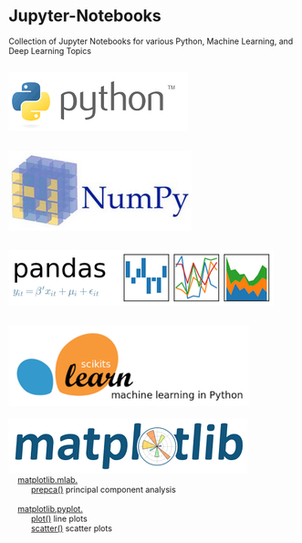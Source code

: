 # Jupyter-Notebooks  
Collection of Jupyter Notebooks for various Python, Machine Learning, and Deep Learning Topics  

[![Image Alt Text](images/Python.png)](python)  
------------------------------------------------------------------------------------------- 
[![Image Alt Text](images/NumPy.png)](numpy)  
-------------------------------------------------------------------------------------------  
[![Image Alt Text](images/Pandas.png)](pandas)  
-------------------------------------------------------------------------------------------  
[![Image Alt Text](images/scikit-learn.png)](scikit-learn)  
-------------------------------------------------------------------------------------------  
[![Image Alt Text](images/Matplotlib.png)](matplotlib)  
&nbsp;&nbsp;&nbsp;&nbsp;[matplotlib.mlab.](matplotlib/matplotlib101.ipynb)  
&nbsp;&nbsp;&nbsp;&nbsp;&nbsp;&nbsp;&nbsp;&nbsp;&nbsp;&nbsp;[prepca()](matplotlib/matplotlib101.ipynb) principal component analysis  
<br>
&nbsp;&nbsp;&nbsp;&nbsp;[matplotlib.pyplot.](matplotlib/matplotlib101.ipynb)  
&nbsp;&nbsp;&nbsp;&nbsp;&nbsp;&nbsp;&nbsp;&nbsp;&nbsp;&nbsp;[plot()](matplotlib/matplotlib101.ipynb) line plots   
&nbsp;&nbsp;&nbsp;&nbsp;&nbsp;&nbsp;&nbsp;&nbsp;&nbsp;&nbsp;[scatter()](matplotlib/matplotlib101.ipynb) scatter plots  
